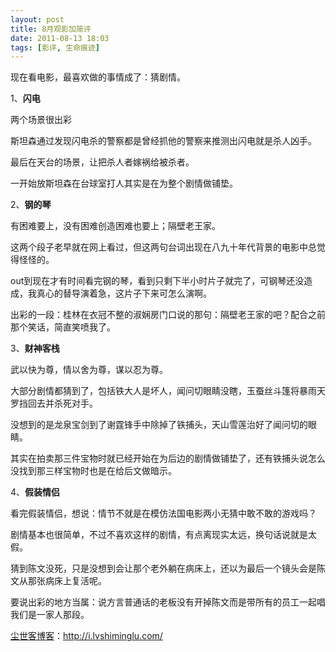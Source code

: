 ```yaml
---
layout: post
title: 8月观影加简评
date: 2011-08-13 18:03
tags: [影评, 生命痕迹]
---
```

现在看电影，最喜欢做的事情成了：猜剧情。

1、<strong>闪电</strong>

两个场景很出彩

斯坦森通过发现闪电杀的警察都是曾经抓他的警察来推测出闪电就是杀人凶手。

最后在天台的场景，让把杀人者嫁祸给被杀者。

一开始放斯坦森在台球室打人其实是在为整个剧情做铺垫。

2、<strong>钢的琴</strong>

有困难要上，没有困难创造困难也要上；隔壁老王家。

这两个段子老早就在网上看过，但这两句台词出现在八九十年代背景的电影中总觉得怪怪的。

out到现在才有时间看完钢的琴，看到只剩下半小时片子就完了，可钢琴还没造成，我真心的替导演着急，这片子下来可怎么演啊。

出彩的一段：桂林在衣冠不整的淑娴房门口说的那句：隔壁老王家的吧？配合之前那个笑话，简直笑喷我了。

3、<strong>财神客栈</strong>

武以快为尊，情以舍为尊，谋以忍为尊。

大部分剧情都猜到了，包括铁大人是坏人，闻问切眼睛没瞎，玉蚕丝斗篷将暴雨天罗挡回去并杀死对手。

没想到的是龙泉宝剑到了谢霆锋手中除掉了铁捕头，天山雪莲治好了闻问切的眼睛。

其实在拍卖那三件宝物时就已经开始在为后边的剧情做铺垫了，还有铁捕头说怎么没找到那三样宝物时也是在给后文做暗示。

4、<strong>假装情侣</strong>

看完假装情侣，想说：情节不就是在模仿法国电影两小无猜中敢不敢的游戏吗？

剧情基本也很简单，不过不喜欢这样的剧情，有点离现实太远，换句话说就是太假。

猜到陈文没死，只是没想到会让那个老外躺在病床上，还以为最后一个镜头会是陈文从那张病床上复活呢。

要说出彩的地方当属：说方言普通话的老板没有开掉陈文而是带所有的员工一起唱我们是一家人那段。

<a href="http://i.lvshiminglu.com/">尘世客博客</a>：<a href="http://i.lvshiminglu.com/">http://i.lvshiminglu.com/</a>

